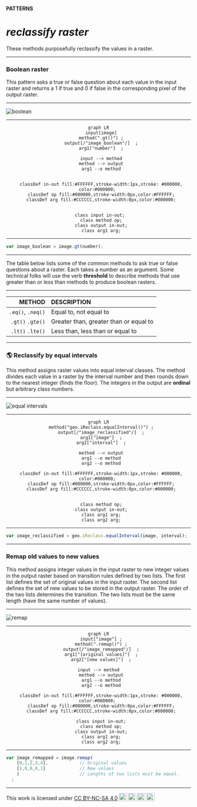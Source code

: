 __PATTERNS__

# _**reclassify raster**_  

These methods purposefully reclassify the values in a raster. 

---  

### __Boolean raster__   

This pattern asks a true or false question about each value in the input raster and returns a 1 if true and 0 if false in the corresponding pixel of the output raster.   

---  

![boolean](https://geography.middlebury.edu/howarth/ee_edu/eePatterns/reclassify/boolean.png)

---  

<center>

``` mermaid
graph LR
  input[image]
  method(".gt()") ;
  output[/"image_boolean"/]  ;
  arg1["number"]  ;

  input --> method
  method --> output
  arg1 --o method


  classDef in-out fill:#FFFFFF,stroke-width:1px,stroke: #000000, color:#000000; 
  classDef op fill:#000000,stroke-width:0px,color:#FFFFFF;
  classDef arg fill:#CCCCCC,stroke-width:0px,color:#000000;
  

  class input in-out; 
  class method op;
  class output in-out;
  class arg1 arg;
```

</center>

---  

```js
var image_boolean = image.gt(number);  
```

---  

The table below lists some of the common methods to ask true or false questions about a raster. Each takes a number as an argument. Some technical folks will use the verb __threshold__ to describe methods that use greater than or less than methods to produce boolean rasters.  

---  

<center>

| METHOD                        | DESCRIPTION                                             |
| --:                           | :--                                                     |
|```.eq()```, ```.neq()```      | Equal to, not equal to                                  |    
|```.gt()``` ```.gte()```       | Greater than, greater than or equal to                 |   
|```.lt()``` ```.lte()```       | Less than, less than or equal to                 |   

</center>

---  

### __:earth_americas: Reclassify by equal intervals__  

This method assigns raster values into equal interval classes. The method divides each value in a raster by the interval number and then rounds down to the nearest integer (finds the floor). The integers in the output are __ordinal__ but arbitrary class numbers. 

---  

![equal intervals](https://geography.middlebury.edu/howarth/ee_edu/eePatterns/reclassify/equal-interval.png)

---  

<center>

``` mermaid
graph LR
  method("geo.iReclass.equalInterval()") ;
  output[/"image_reclassified"/]  ;
  arg1["image"]  ;
  arg2["interval"]  ;

  method --> output
  arg1 --o method
  arg2 --o method

  classDef in-out fill:#FFFFFF,stroke-width:1px,stroke: #000000, color:#000000; 
  classDef op fill:#000000,stroke-width:0px,color:#FFFFFF;
  classDef arg fill:#CCCCCC,stroke-width:0px,color:#000000;
  

  class method op;
  class output in-out;
  class arg1 arg;
  class arg2 arg;
```

</center>

---  

```js
var image_reclassified = geo.iReclass.equalInterval(image, interval);
```

---   

### __Remap old values to new values__

This method assigns integer values in the input raster to new integer values in the output raster based on transition rules defined by two lists. The first list defines the set of original values in the input raster. The second list defines the set of new values to be stored in the output raster. The order of the two lists determines the transition. The two lists must be the same length (have the same number of values).

---  

![remap](https://geography.middlebury.edu/howarth/ee_edu/eePatterns/reclassify/remap.png)

---  

<center>

``` mermaid
graph LR
  input["image"] ;
  method(".remap()") ;
  output[/"image_remapped"/]  ;
  arg1["[original values]"]  ;
  arg2["[new values]"]  ;

  input --> method  
  method --> output
  arg1 --o method
  arg2 --o method

  classDef in-out fill:#FFFFFF,stroke-width:1px,stroke: #000000, color:#000000; 
  classDef op fill:#000000,stroke-width:0px,color:#FFFFFF;
  classDef arg fill:#CCCCCC,stroke-width:0px,color:#000000;
  
  class input in-out;
  class method op;
  class output in-out;
  class arg1 arg;
  class arg2 arg;
```

</center>

---  

```js
var image_remapped = image.remap(
    [0,1,2,3,4],            // Original values
    [1,0,0,0,1]             // New values 
    )                       // Lengths of two lists must be equal.
  ;

```

---  

<p xmlns:cc="http://creativecommons.org/ns#" >This work is licensed under <a href="https://creativecommons.org/licenses/by-nc-sa/4.0/?ref=chooser-v1" target="_blank" rel="license noopener noreferrer" style="display:inline-block;">CC BY-NC-SA 4.0<img style="height:22px!important;margin-left:3px;vertical-align:text-bottom;" src="https://mirrors.creativecommons.org/presskit/icons/cc.svg?ref=chooser-v1" alt=""><img style="height:22px!important;margin-left:3px;vertical-align:text-bottom;" src="https://mirrors.creativecommons.org/presskit/icons/by.svg?ref=chooser-v1" alt=""><img style="height:22px!important;margin-left:3px;vertical-align:text-bottom;" src="https://mirrors.creativecommons.org/presskit/icons/nc.svg?ref=chooser-v1" alt=""><img style="height:22px!important;margin-left:3px;vertical-align:text-bottom;" src="https://mirrors.creativecommons.org/presskit/icons/sa.svg?ref=chooser-v1" alt=""></a></p>